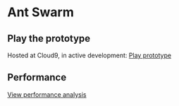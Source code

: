 Ant Swarm
==================================================

Play the prototype
--------------------------------------

Hosted at Cloud9, in active development:
[Play prototype](https://c9.io/humtron/ants/workspace/index.htm)

Performance
--------------------------------------

[View performance analysis](Performance.md)
